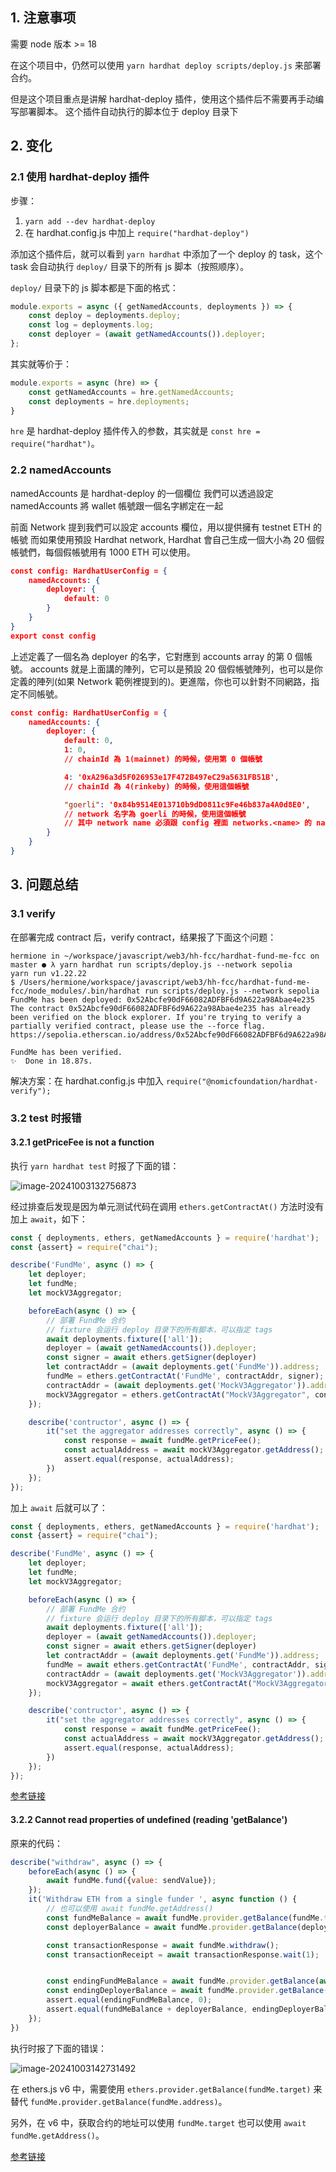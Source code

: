 

## 1. 注意事项
需要 node 版本 >= 18

在这个项目中，仍然可以使用 `yarn hardhat deploy scripts/deploy.js` 来部署合约。

但是这个项目重点是讲解 hardhat-deploy 插件，使用这个插件后不需要再手动编写部署脚本。
这个插件自动执行的脚本位于 deploy 目录下

## 2. 变化
### 2.1 使用 hardhat-deploy 插件

步骤：
1. `yarn add --dev hardhat-deploy`
2. 在 hardhat.config.js 中加上 `require("hardhat-deploy")`

添加这个插件后，就可以看到 `yarn hardhat` 中添加了一个 deploy 的 task，这个 task 会自动执行 `deploy/` 目录下的所有 js 脚本（按照顺序）。

`deploy/` 目录下的 js 脚本都是下面的格式：

```js
module.exports = async ({ getNamedAccounts, deployments }) => {
    const deploy = deployments.deploy;
    const log = deployments.log;
    const deployer = (await getNamedAccounts()).deployer;
};
```

其实就等价于：

```js
module.exports = async (hre) => {
    const getNamedAccounts = hre.getNamedAccounts;
    const deployments = hre.deployments;
}
```

`hre` 是 hardhat-deploy 插件传入的参数，其实就是 `const hre = require("hardhat")`。

### 2.2 namedAccounts

namedAccounts 是 hardhat-deploy 的一個欄位
我們可以透過設定 namedAccounts 將 wallet 帳號跟一個名字綁定在一起

前面 Network 提到我們可以設定 accounts 欄位，用以提供擁有 testnet ETH 的帳號
而如果使用預設 Hardhat network, Hardhat 會自己生成一個大小為 20 個假帳號們，每個假帳號用有 1000 ETH 可以使用。

```json
const config: HardhatUserConfig = {
    namedAccounts: {
        deployer: {
            default: 0
        }
    }
}
export const config
```

上述定義了一個名為 deployer 的名字，它對應到 accounts array 的第 0 個帳號。
accounts 就是上面講的陣列，它可以是預設 20 個假帳號陣列，也可以是你定義的陣列(如果 Network 範例裡提到的)。更進階，你也可以針對不同網路，指定不同帳號。

```json
const config: HardhatUserConfig = {
    namedAccounts: {
        deployer: {
            default: 0,
            1: 0,
            // chainId 為 1(mainnet) 的時候，使用第 0 個帳號

            4: '0xA296a3d5F026953e17F472B497eC29a5631FB51B',
            // chainId 為 4(rinkeby) 的時候，使用這個帳號

            "goerli": '0x84b9514E013710b9dD0811c9Fe46b837a4A0d8E0',
            // network 名字為 goerli 的時候，使用這個帳號
            // 其中 network name 必須跟 config 裡面 networks.<name> 的 name 一樣
        }
    }
}
```


## 3. 问题总结

### 3.1 verify
在部署完成 contract 后，verify contract，结果报了下面这个问题：
```shell
hermione in ~/workspace/javascript/web3/hh-fcc/hardhat-fund-me-fcc on master ● λ yarn hardhat run scripts/deploy.js --network sepolia
yarn run v1.22.22
$ /Users/hermione/workspace/javascript/web3/hh-fcc/hardhat-fund-me-fcc/node_modules/.bin/hardhat run scripts/deploy.js --network sepolia
FundMe has been deployed: 0x52Abcfe90dF66082ADFBF6d9A622a98Abae4e235
The contract 0x52Abcfe90dF66082ADFBF6d9A622a98Abae4e235 has already been verified on the block explorer. If you're trying to verify a partially verified contract, please use the --force flag.
https://sepolia.etherscan.io/address/0x52Abcfe90dF66082ADFBF6d9A622a98Abae4e235#code

FundMe has been verified.
✨  Done in 18.87s.
```

解决方案：在 hardhat.config.js 中加入 `require("@nomicfoundation/hardhat-verify");`

### 3.2 test 时报错

#### 3.2.1 getPriceFee is not a function
执行 `yarn hardhat test` 时报了下面的错：

![image-20241003132756873](https://hermione-pic.oss-cn-beijing.aliyuncs.com/uPic/image-20241003132756873.png)

经过排查后发现是因为单元测试代码在调用 `ethers.getContractAt()` 方法时没有加上 `await`，如下：
```js
const { deployments, ethers, getNamedAccounts } = require('hardhat');
const {assert} = require("chai");

describe('FundMe', async () => {
    let deployer;
    let fundMe;
    let mockV3Aggregator;

    beforeEach(async () => {
        // 部署 FundMe 合约
        // fixture 会运行 deploy 目录下的所有脚本，可以指定 tags
        await deployments.fixture(['all']);
        deployer = (await getNamedAccounts()).deployer;
        const signer = await ethers.getSigner(deployer)
        let contractAddr = (await deployments.get('FundMe')).address;
        fundMe = ethers.getContractAt('FundMe', contractAddr, signer);
        contractAddr = (await deployments.get('MockV3Aggregator')).address;
        mockV3Aggregator = ethers.getContractAt("MockV3Aggregator", contractAddr, signer);
    });

    describe('contructor', async () => {
        it("set the aggregator addresses correctly", async () => {
            const response = await fundMe.getPriceFee();
            const actualAddress = await mockV3Aggregator.getAddress();
            assert.equal(response, actualAddress);
        })
    });
});
```

加上 `await` 后就可以了：
```js
const { deployments, ethers, getNamedAccounts } = require('hardhat');
const {assert} = require("chai");

describe('FundMe', async () => {
    let deployer;
    let fundMe;
    let mockV3Aggregator;

    beforeEach(async () => {
        // 部署 FundMe 合约
        // fixture 会运行 deploy 目录下的所有脚本，可以指定 tags
        await deployments.fixture(['all']);
        deployer = (await getNamedAccounts()).deployer;
        const signer = await ethers.getSigner(deployer)
        let contractAddr = (await deployments.get('FundMe')).address;
        fundMe = await ethers.getContractAt('FundMe', contractAddr, signer);
        contractAddr = (await deployments.get('MockV3Aggregator')).address;
        mockV3Aggregator = await ethers.getContractAt("MockV3Aggregator", contractAddr, signer);
    });

    describe('contructor', async () => {
        it("set the aggregator addresses correctly", async () => {
            const response = await fundMe.getPriceFee();
            const actualAddress = await mockV3Aggregator.getAddress();
            assert.equal(response, actualAddress);
        })
    });
});
```

[参考链接](https://github.com/smartcontractkit/full-blockchain-solidity-course-js/discussions/1503)

#### 3.2.2 Cannot read properties of undefined (reading 'getBalance')
原来的代码：

```js
describe("withdraw", async () => {
    beforeEach(async () => {
        await fundMe.fund({value: sendValue});
    });
    it('Withdraw ETH from a single funder ', async function () {
        // 也可以使用 await fundMe.getAddress()
        const fundMeBalance = await fundMe.provider.getBalance(fundMe.target);
        const deployerBalance = await fundMe.provider.getBalance(deployer);

        const transactionResponse = await fundMe.withdraw();
        const transactionReceipt = await transactionResponse.wait(1);


        const endingFundMeBalance = await fundMe.provider.getBalance(await fundMe.getAddress());
        const endingDeployerBalance = await fundMe.provider.getBalance(deployer);
        assert.equal(endingFundMeBalance, 0);
        assert.equal(fundMeBalance + deployerBalance, endingDeployerBalance + gasCost);
    });
})
```

执行时报了下面的错误：

![image-20241003142731492](https://hermione-pic.oss-cn-beijing.aliyuncs.com/uPic/image-20241003142731492.png)

在 ethers.js v6 中，需要使用 `ethers.provider.getBalance(fundMe.target)` 来替代 `fundMe.provider.getBalance(fundMe.address)`。

另外，在 v6 中，获取合约的地址可以使用 `fundMe.target` 也可以使用 `await fundMe.getAddress()`。

[参考链接](https://github.com/smartcontractkit/full-blockchain-solidity-course-js/discussions/5967)